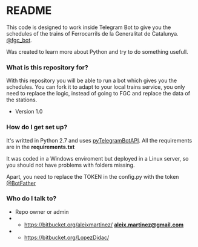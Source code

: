 # README #

This code is designed to work inside Telegram Bot to give you the schedules of the trains of Ferrocarrils de la Generalitat de Catalunya.
[@fgc_bot](https://t.me/fgc_bot).

Was created to learn more about Python and try to do something usefull.

### What is this repository for? ###

With this repository you will be able to run a bot which gives you the schedules. 
You can fork it to adapt to your local trains service, you only need to replace the logic, instead of going to FGC and replace the data of the stations.

* Version 1.0

### How do I get set up? ###

It's writted in Python 2.7 and uses [pyTelegramBotAPI](https://github.com/eternnoir/pyTelegramBotAPI).
All the requirements are in the **requirements.txt**

It was coded in a Windows enviroment but deployed in a Linux server, so you should not have problems with folders missing.

Apart, you need to replace the TOKEN in the config.py with the token [@BotFather](https://t.me/BotFather)


### Who do I talk to? ###

* Repo owner or admin
* * https://bitbucket.org/aleixmartinez/ **aleix.martinez@gmail.com**
* * https://bitbucket.org/LopezDidac/